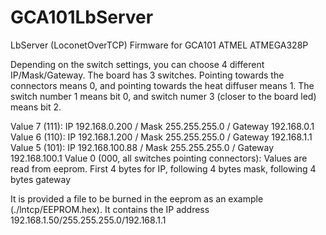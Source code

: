 # GCA101LbServer
LbServer (LoconetOverTCP) Firmware for GCA101 ATMEL ATMEGA328P

Depending on the switch settings, you can choose 4 different IP/Mask/Gateway. The board has 3 switches. Pointing towards the connectors means 0, and pointing towards the heat diffuser means 1. The switch number 1 means bit 0, and switch numer 3 (closer to the board led) means bit 2.

Value 7 (111): IP 192.168.0.200 / Mask 255.255.255.0 / Gateway 192.168.0.1
Value 6 (110): IP 192.168.1.200 / Mask 255.255.255.0 / Gateway 192.168.1.1
Value 5 (101): IP 192.168.100.88 / Mask 255.255.255.0 / Gateway 192.168.100.1
Value 0 (000, all switches pointing connectors): Values are read from eeprom. First 4 bytes for IP, following 4 bytes mask, following 4 bytes gateway

It is provided a file to be burned in the eeprom as an example (./lntcp/EEPROM.hex). It contains the IP address 192.168.1.50/255.255.255.0/192.168.1.1
